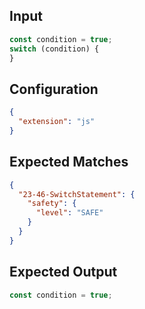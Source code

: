 
## Input
```javascript input
const condition = true;
switch (condition) {
}
```

## Configuration
```json configuration
{
  "extension": "js"
}
```

## Expected Matches
```json expected matches
{
  "23-46-SwitchStatement": {
    "safety": {
      "level": "SAFE"
    }
  }
}
```

## Expected Output
```javascript expected output
const condition = true;
```
